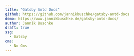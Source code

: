 ```yaml
---
title: "Gatsby Antd Docs"
github: https://github.com/jannikbuschke/gatsby-antd-docs
demo: https://www.jannikbuschke.de/gatsby-antd-docs/
author: Jannik Buschke
draft: true
ssg:
  - Gatsby
cms:
  - No Cms
---
```

